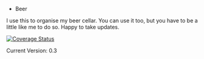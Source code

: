 * Beer

I use this to organise my beer cellar. You can use it too, but you have to be a little like me to do so. Happy to take updates.

[![Coverage Status](https://coveralls.io/repos/github/BrotherLogic/beer/badge.svg?branch=master)](https://coveralls.io/github/BrotherLogic/beer?branch=master)

Current Version: 0.3